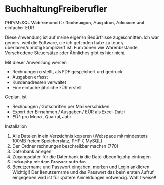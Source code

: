 # BuchhaltungFreiberufler
PHP/MySQL Webfrontend für Rechnungen, Ausgaben, Adressen und einfacher EÜR

Diese Anwendung ist auf meine eigenen Bedürfnisse zugeschnitten. Ich war genervt weil die Software, die ich gefunden habe zu teuer/überladen/unnötig kompliziert ist.
Funktionen wie Warenbestände, Verschiedene Steuersätze oder Ähnliches gibt es hier nicht.

Mit dieser Anwendung werden
- Rechnungen erstellt, als PDF gespeichert und gedruckt
- Ausgaben erfasst
- Kundenadressen verwaltet
- Eine einfache jährliche EÜR erstellt

Geplant ist
- Rechnungen / Gutschriften per Mail verschicken
- Export der Einnahmen / Ausgaben / EÜR als Excel-Datei
- EÜR pro Monat, Quartal, Jahr

Installation
1. Alle Dateien in ein Verzeichnis kopieren (Webspace mit mindestens 100MB freiem Speicherplatz, PHP 7, MySQL)
2. Den Ordner rechnungen beschreibbar machen (770)
3. Datenbank anlegen
4. Zugangsdaten für die Datenbank in die Datei dbconfig.php eintragen
5. index.php mit dem Browser aufrufen
6. Benutzername und Passwort eingeben, merken und Login anklicken
Wichtig!!
Der Benutzername und das Passwort das beim ersten Aufruf eingegeben wird ist für spätere Anmeldungen notwendig. Wählt weise!!